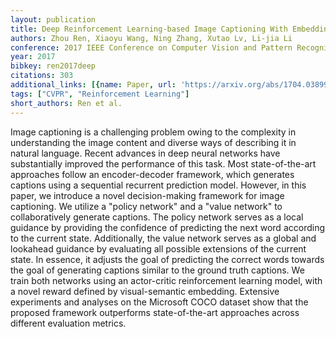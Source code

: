 ```yaml
---
layout: publication
title: Deep Reinforcement Learning-based Image Captioning With Embedding Reward
authors: Zhou Ren, Xiaoyu Wang, Ning Zhang, Xutao Lv, Li-jia Li
conference: 2017 IEEE Conference on Computer Vision and Pattern Recognition (CVPR)
year: 2017
bibkey: ren2017deep
citations: 303
additional_links: [{name: Paper, url: 'https://arxiv.org/abs/1704.03899'}]
tags: ["CVPR", "Reinforcement Learning"]
short_authors: Ren et al.
---
```

Image captioning is a challenging problem owing to the complexity in
understanding the image content and diverse ways of describing it in natural
language. Recent advances in deep neural networks have substantially improved
the performance of this task. Most state-of-the-art approaches follow an
encoder-decoder framework, which generates captions using a sequential
recurrent prediction model. However, in this paper, we introduce a novel
decision-making framework for image captioning. We utilize a "policy network"
and a "value network" to collaboratively generate captions. The policy network
serves as a local guidance by providing the confidence of predicting the next
word according to the current state. Additionally, the value network serves as
a global and lookahead guidance by evaluating all possible extensions of the
current state. In essence, it adjusts the goal of predicting the correct words
towards the goal of generating captions similar to the ground truth captions.
We train both networks using an actor-critic reinforcement learning model, with
a novel reward defined by visual-semantic embedding. Extensive experiments and
analyses on the Microsoft COCO dataset show that the proposed framework
outperforms state-of-the-art approaches across different evaluation metrics.